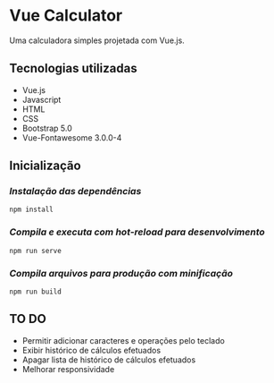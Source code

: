 # Vue Calculator

Uma calculadora simples projetada com Vue.js.

## Tecnologias utilizadas

- Vue.js
- Javascript
- HTML
- CSS
- Bootstrap 5.0
- Vue-Fontawesome 3.0.0-4

## Inicialização

### *Instalação das dependências*
```
npm install
```

### *Compila e executa com hot-reload para desenvolvimento*
```
npm run serve
```

### *Compila arquivos para produção com minificação*
```
npm run build
```

## TO DO

- Permitir adicionar caracteres e operações pelo teclado
- Exibir histórico de cálculos efetuados
- Apagar lista de histórico de cálculos efetuados
- Melhorar responsividade
